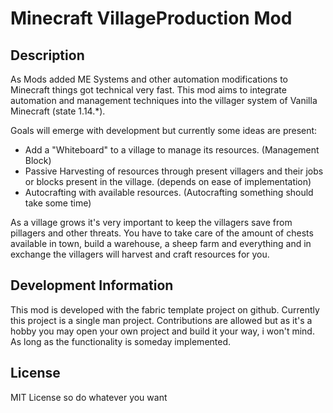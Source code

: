# Minecraft VillageProduction Mod

## Description

As Mods added ME Systems and other automation modifications to Minecraft things got technical very fast. This mod aims to integrate automation and management techniques into the villager system of Vanilla Minecraft (state 1.14.*).

Goals will emerge with development but currently some ideas are present:

- Add a "Whiteboard" to a village to manage its resources. (Management Block)
- Passive Harvesting of resources through present villagers and their jobs or blocks present in the village. (depends on ease of implementation)
- Autocrafting with available resources. (Autocrafting something should take some time)

As a village grows it's very important to keep the villagers save from pillagers and other threats. You have to take care of the amount of chests available in town, build a warehouse, a sheep farm and everything and in exchange the villagers will harvest and craft resources for you.

## Development Information

This mod is developed with the fabric template project on github. Currently this project is a single man project. Contributions are allowed but as it's a hobby you may open your own project and build it your way, i won't mind. As long as the functionality is someday implemented.

## License

MIT License so do whatever you want

